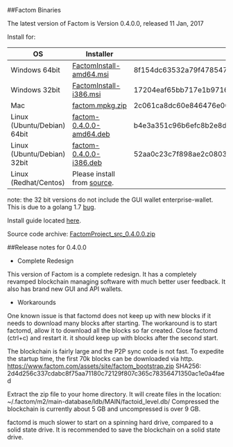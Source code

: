 ##Factom Binaries

The latest version of Factom is Version 0.4.0.0, released 11 Jan, 2017

Install for:

| OS | Installer | sha256sum |
|----|-----|-----|
| Windows 64bit | [FactomInstall-amd64.msi]() | 8f154dc63532a79f47854760d678ff065a2c2eec1a9c40e0837c836b75d8547b |
| Windows 32bit | [FactomInstall-i386.msi]() | 17204eaf65bb717e1b971618d345b6da4e0fedf880ef5ce7b93d30a82ecea884 |
| Mac | [factom.mpkg.zip]() | 2c061ca8dc60e846476e0011ed8dfaa87ffd379bdd56b5ea6af1bd30fc67894a |
| Linux (Ubuntu/Debian) 64bit | [factom-0.4.0.0-amd64.deb]() | b4e3a351c96b6efc8b2e8d1f3d9566ffa9c1c8fe6be73b1739ca8750b50e92f4 |
| Linux (Ubuntu/Debian) 32bit | [factom-0.4.0.0-i386.deb]() | 52aa0c23c7f898ae2c0803697d43e6d25ae3a1b86222bff9331ee9e341ea31a4 |
| Linux (Redhat/Centos) | Please install from [source](https://github.com/FactomProject/FactomDocs/blob/master/installFromSourceDirections.md).  |  |

note: the 32 bit versions do not include the GUI wallet enterprise-wallet.  This is due to a golang 1.7 [bug](https://github.com/golang/go/issues/13277). 

Install guide located [here](https://docs.factom.com/wallet#install-factom-federation-ff).

Source code archive: [FactomProject_src_0.4.0.0.zip]()


##Release notes for 0.4.0.0

- Complete Redesign

This version of Factom is a complete redesign.  It has a completely revamped blockchain managing software with much better user feedback.  It also has brand new GUI and API wallets.




- Workarounds

One known issue is that factomd does not keep up with new blocks if it needs to download many blocks after starting.  The workaround is to start factomd, allow it to download all the blocks so far created.  Close factomd (ctrl+c) and restart it.  it should keep up with blocks after the second start.


The blockchain is fairly large and the P2P sync code is not fast.  To expedite the startup time, the first 70k blocks can be downloaded via http.
 https://www.factom.com/assets/site/factom_bootstrap.zip
 SHA256: 2d4d256c337cdabc8f75aa71180c72129f807c365c78356471350ac1e0a4faed

Extract the zip file to your home directory. It will create files in the location: ~/.factom/m2/main-database/ldb/MAIN/factoid_level.db/   Compressed the blockchain is currently about 5 GB and uncompressed is over 9 GB.


factomd is much slower to start on a spinning hard drive, compared to a solid state drive.  It is recommended to save the blockchain on a solid state drive.






